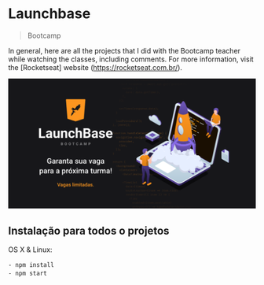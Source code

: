 # Launchbase
> Bootcamp

In general, here are all the projects that I did with the Bootcamp teacher while watching the classes, including comments. For more information, visit the [Rocketseat] website (https://rocketseat.com.br/).

![](/readme_content/launchbase.png)

## Instalação para todos o projetos

OS X & Linux:

```sh
- npm install
- npm start
```
